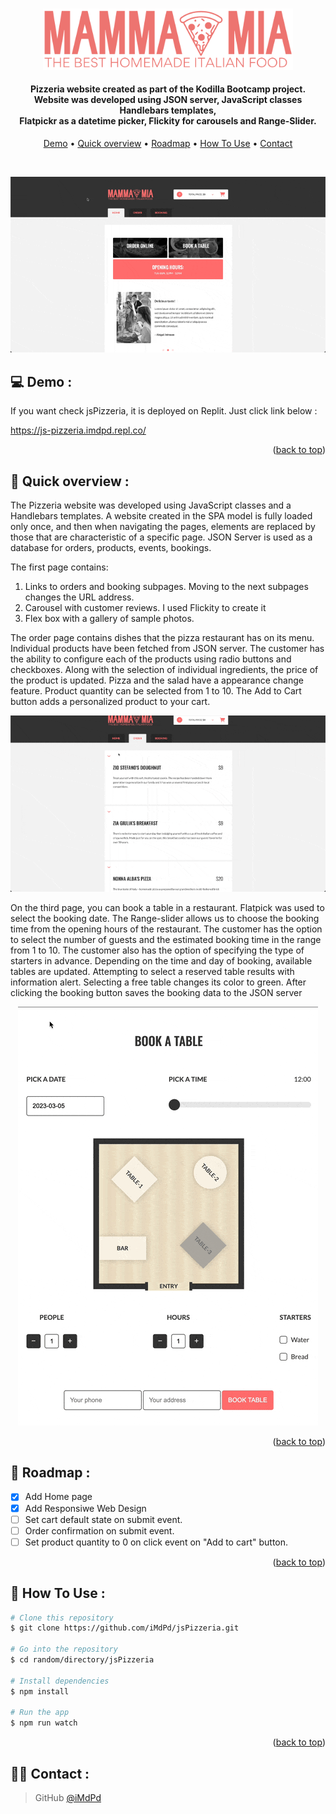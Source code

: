 <a id="readme-top"></a>

<p align="center">
  <br>
 <img src="./src/images/assets/logo.png" alt="logo" width="400"></a>
</p>

<h4 align="center">Pizzeria website created as part of the Kodilla Bootcamp project. <br /> Website was developed using JSON server, JavaScript classes Handlebars templates,<br /> Flatpickr as a datetime picker, Flickity for carousels and Range-Slider.</h4>

<p align="center">
  <a href="#demo">Demo</a> •
  <a href="#overview">Quick overview</a> •
   <a href="#roadmap">Roadmap</a> •
  <a href="#how-to-use">How To Use</a> •
  <a href="#contact">Contact</a>
</p>

<br />

<p align="center">
  <img src="./src/images/assets/overview.gif" alt="animated" />
<p>

## 💻 <a id="demo">Demo :</a>

If you want check jsPizzeria, it is deployed on Replit. Just click link below :
<br />

https://js-pizzeria.imdpd.repl.co/

<p align="right">(<a href="#readme-top">back to top</a>)</p>

## 🚀 <a id="overview">Quick overview :</a>

The Pizzeria website was developed using JavaScript classes and a Handlebars templates. A website created in the SPA model is fully loaded only once, and then when navigating the pages, elements are replaced by those that are characteristic of a specific page. JSON Server is used as a database for orders, products, events, bookings.

The first page contains:

1. Links to orders and booking subpages.
   Moving to the next subpages changes the URL address.
2. Carousel with customer reviews.
   I used Flickity to create it
3. Flex box with a gallery of sample photos.

The order page contains dishes that the pizza restaurant has on its menu. Individual products have been fetched from JSON server. The customer has the ability to configure each of the products using radio buttons and checkboxes. Along with the selection of individual ingredients, the price of the product is updated. Pizza and the salad have a appearance change feature. Product quantity can be selected from 1 to 10. The Add to Cart button adds a personalized product to your cart.

<p align="center">
  <img src="./src/images/assets/productOrder.gif" alt="animated" />
<p>

On the third page, you can book a table in a restaurant. Flatpick was used to select the booking date. The Range-slider allows us to choose the booking time from the opening hours of the restaurant. The customer has the option to select the number of guests and the estimated booking time in the range from 1 to 10. The customer also has the option of specifying the type of starters in advance. Depending on the time and day of booking, available tables are updated. Attempting to select a reserved table results with
information alert. Selecting a free table changes its color to green. After clicking the booking button saves the booking data to the JSON server

<p align="center">
  <img src="./src/images/assets/booking.gif" alt="animated" />
<p>

<p align="right">(<a href="#readme-top">back to top</a>)</p>

## 📌 <a id="roadmap">Roadmap :</a>

- [x] Add Home page
- [x] Add Responsiwe Web Design
- [ ] Set cart default state on submit event.
- [ ] Order confirmation on submit event.
- [ ] Set product quantity to 0 on click event on "Add to cart" button.

<p align="right">(<a  href="#readme-top">back to top</a>)</p>

## 💾 <a id="how-to-use">How To Use :</a>

```bash
# Clone this repository
$ git clone https://github.com/iMdPd/jsPizzeria.git

# Go into the repository
$ cd random/directory/jsPizzeria

# Install dependencies
$ npm install

# Run the app
$ npm run watch
```

<p align="right">(<a href="#readme-top">back to top</a>)</p>

## 🤙🏻 <a id="contact">Contact :</a>

> GitHub [@iMdPd](https://github.com/iMdPd)
